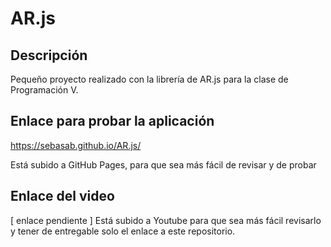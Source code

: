 # AR.js
## Descripción
Pequeño proyecto realizado con la librería de AR.js para la clase de Programación V. 

## Enlace para probar la aplicación 
https://sebasab.github.io/AR.js/ 

Está subido a GitHub Pages, para que sea más fácil de revisar y de probar 

## Enlace del video 
[ enlace pendiente ]
Está subido a Youtube para que sea más fácil revisarlo y tener de entregable solo el enlace a este repositorio. 
